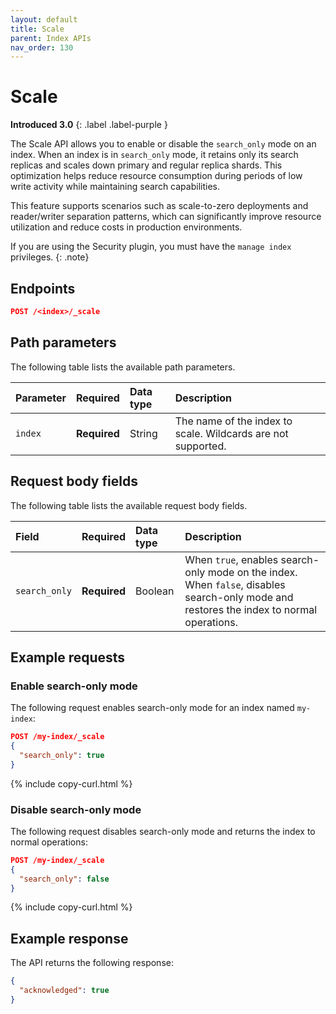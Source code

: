 ```yaml
---
layout: default
title: Scale
parent: Index APIs
nav_order: 130
---
```


# Scale
**Introduced 3.0**
{: .label .label-purple }

The Scale API allows you to enable or disable the `search_only` mode on an index. When an index is in `search_only` mode, it retains only its search replicas and scales down primary and regular replica shards. This optimization helps reduce resource consumption during periods of low write activity while maintaining search capabilities.

This feature supports scenarios such as scale-to-zero deployments and reader/writer separation patterns, which can significantly improve resource utilization and reduce costs in production environments.

If you are using the Security plugin, you must have the `manage index` privileges.
{: .note}

## Endpoints

```json
POST /<index>/_scale
```

## Path parameters

The following table lists the available path parameters.

| Parameter | Required | Data type | Description |
| :--- | :--- | :--- | :--- |
| `index` | **Required** | String | The name of the index to scale. Wildcards are not supported. |

## Request body fields

The following table lists the available request body fields.

| Field | Required | Data type | Description |
| :--- | :--- | :--- | :--- |
| `search_only` | **Required** | Boolean | When `true`, enables search-only mode on the index. When `false`, disables search-only mode and restores the index to normal operations. |

## Example requests

### Enable search-only mode

The following request enables search-only mode for an index named `my-index`:

```json
POST /my-index/_scale
{
  "search_only": true
}
```
{% include copy-curl.html %}

### Disable search-only mode

The following request disables search-only mode and returns the index to normal operations:

```json
POST /my-index/_scale
{
  "search_only": false
}
```
{% include copy-curl.html %}

## Example response

The API returns the following response:

```json
{
  "acknowledged": true
}
```
